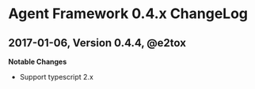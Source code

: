 # Agent Framework 0.4.x ChangeLog

## 2017-01-06, Version 0.4.4, @e2tox

**Notable Changes**

- Support typescript 2.x
